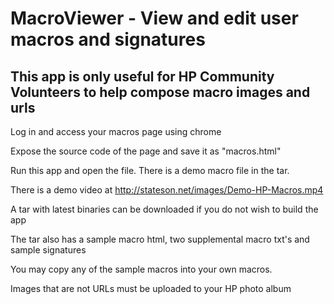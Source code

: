 # MacroViewer - View and edit user macros and signatures
 
## This app is only useful for HP Community Volunteers to help compose macro images and urls

Log in and access your macros page using chrome

Expose the source code of the page and save it as "macros.html"

Run this app and open the file.  There is a demo macro file in the tar.

There is a demo video at http://stateson.net/images/Demo-HP-Macros.mp4

A tar with latest binaries can be downloaded if you do not wish to build the app

The tar also has a sample macro html, two supplemental macro txt's and sample signatures

You may copy any of the sample macros into your own macros.

Images that are not URLs must be uploaded to your HP photo album